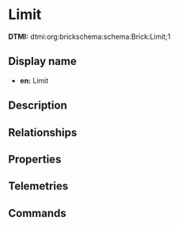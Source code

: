 # Limit
**DTMI:** dtmi:org:brickschema:schema:Brick:Limit;1
## Display name
- **en:** Limit
## Description
## Relationships
## Properties
## Telemetries
## Commands
